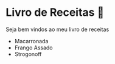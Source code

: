 # Livro de Receitas :meat_on_bone:

Seja bem vindos ao meu livro de receitas

- Macarronada
- Frango Assado
- Strogonoff
